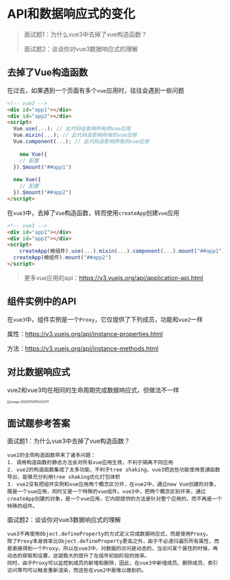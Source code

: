# API和数据响应式的变化
> 面试题1：为什么vue3中去掉了vue构造函数？
>
> 面试题2：谈谈你对vue3数据响应式的理解

## 去掉了Vue构造函数

在过去，如果遇到一个页面有多个`vue`应用时，往往会遇到一些问题

```html
<!-- vue2 -->
<div id="app1"></div>
<div id="app2"></div>
<script>
  Vue.use(...); // 此代码会影响所有的vue应用
  Vue.mixin(...); // 此代码会影响所有的vue应用
  Vue.component(...); // 此代码会影响所有的vue应用
                
	new Vue({
    // 配置
  }).$mount("##app1")
  
  new Vue({
    // 配置
  }).$mount("##app2")
</script>
```

在`vue3`中，去掉了`Vue`构造函数，转而使用`createApp`创建`vue`应用

```html
<!-- vue3 -->
<div id="app1"></div>
<div id="app2"></div>
<script>  
	createApp(根组件).use(...).mixin(...).component(...).mount("##app1")
  createApp(根组件).mount("##app2")
</script>
```

> 更多vue应用的api：https://v3.vuejs.org/api/application-api.html

## 组件实例中的API

在`vue3`中，组件实例是一个`Proxy`，它仅提供了下列成员，功能和`vue2`一样

属性：https://v3.vuejs.org/api/instance-properties.html

方法：https://v3.vuejs.org/api/instance-methods.html

## 对比数据响应式

vue2和vue3均在相同的生命周期完成数据响应式，但做法不一样

<img src="https://qwq9527.gitee.io/resource/imgs/20201014155433.png" alt="image-20201014155433311" style="zoom:50%;" />

## 面试题参考答案

面试题1：为什么vue3中去掉了vue构造函数？

```
vue2的全局构造函数带来了诸多问题：
1. 调用构造函数的静态方法会对所有vue应用生效，不利于隔离不同应用
2. vue2的构造函数集成了太多功能，不利于tree shaking，vue3把这些功能使用普通函数导出，能够充分利用tree shaking优化打包体积
3. vue2没有把组件实例和vue应用两个概念区分开，在vue2中，通过new Vue创建的对象，既是一个vue应用，同时又是一个特殊的vue组件。vue3中，把两个概念区别开来，通过createApp创建的对象，是一个vue应用，它内部提供的方法是针对整个应用的，而不再是一个特殊的组件。
```

面试题2：谈谈你对vue3数据响应式的理解

```
vue3不再使用Object.defineProperty的方式定义完成数据响应式，而是使用Proxy。
除了Proxy本身效率比Object.defineProperty更高之外，由于不必递归遍历所有属性，而是直接得到一个Proxy。所以在vue3中，对数据的访问是动态的，当访问某个属性的时候，再动态的获取和设置，这就极大的提升了在组件初始阶段的效率。
同时，由于Proxy可以监控到成员的新增和删除，因此，在vue3中新增成员、删除成员、索引访问等均可以触发重新渲染，而这些在vue2中是难以做到的。
```

